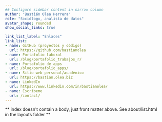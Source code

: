 ```yaml
---
## Configure sidebar content in narrow column
author: "Bastián Olea Herrera"
role: "Sociólogx, analista de datos"
avatar_shape: rounded
show_social_links: true

link_list_label: "Enlaces"
link_list:
- name: GitHub (proyectos y código)
  url: https://github.com/bastianolea
- name: Portafolio laboral
  url: /blog/portafolio_trabajos_r/
- name: Portafolio de apps
  url: /blog/portafolio_apps/
- name: Sitio web personal/académico
  url: https://bastian.olea.biz
- name: LinkedIn
  url: https://www.linkedin.com/in/bastianolea/
- name: Escríbeme
  url: /contact/
---
```


** index doesn't contain a body, just front matter above.
See about/list.html in the layouts folder **